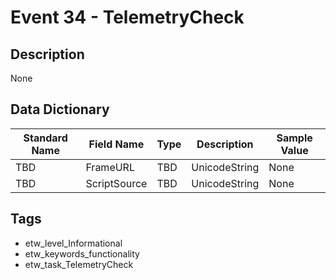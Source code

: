 # Event 34 - TelemetryCheck

## Description
None

## Data Dictionary
|Standard Name|Field Name|Type|Description|Sample Value|
|---|---|---|---|---|
|TBD|FrameURL|TBD|UnicodeString|None|None|
|TBD|ScriptSource|TBD|UnicodeString|None|None|

## Tags
* etw_level_Informational
* etw_keywords_functionality
* etw_task_TelemetryCheck